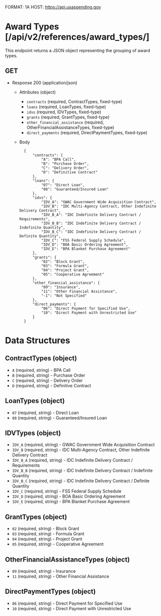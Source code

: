 FORMAT: 1A
HOST: https://api.usaspending.gov

# Award Types [/api/v2/references/award_types/]

This endpoint returns a JSON object representing the grouping of award types.
​
## GET
+ Response 200 (application/json)
    + Attributes (object)
        + `contracts` (required, ContractTypes, fixed-type)
        + `loans` (required, LoanTypes, fixed-type)
        + `idvs` (required, IDVTypes, fixed-type)
        + `grants` (required, GrantTypes, fixed-type)
        + `other_financial_assistance` (required, OtherFinancialAssistanceTypes, fixed-type)
        + `direct_payments` (required, DirectPaymentTypes, fixed-type)
    + Body

            {
                "contracts": {
                    "A": "BPA Call",
                    "B": "Purchase Order",
                    "C": "Delivery Order",
                    "D": "Definitive Contract"
                },
                "loans": {
                    "07": "Direct Loan",
                    "08": "Guaranteed/Insured Loan"
                },
                "idvs": {
                    "IDV_A": "GWAC Government Wide Acquisition Contract",
                    "IDV_B": "IDC Multi-Agency Contract, Other Indefinite Delivery Contract",
                    "IDV_B_A": "IDC Indefinite Delivery Contract / Requirements",
                    "IDV_B_B": "IDC Indefinite Delivery Contract / Indefinite Quantity",
                    "IDV_B_C": "IDC Indefinite Delivery Contract / Definite Quantity",
                    "IDV_C": "FSS Federal Supply Schedule",
                    "IDV_D": "BOA Basic Ordering Agreement",
                    "IDV_E": "BPA Blanket Purchase Agreement"
                },
                "grants": {
                    "02": "Block Grant",
                    "03": "Formula Grant",
                    "04": "Project Grant",
                    "05": "Cooperative Agreement"
                },
                "other_financial_assistance": {
                    "09": "Insurance",
                    "11": "Other Financial Assistance",
                    "-1": "Not Specified"
                },
                "direct_payments": {
                    "06": "Direct Payment for Specified Use",
                    "10": "Direct Payment with Unrestricted Use"
                }
            }

# Data Structures
## ContractTypes (object)
+ `A` (required, string) - BPA Call
+ `B` (required, string) - Purchase Order
+ `C` (required, string) - Delivery Order
+ `D` (required, string) - Definitive Contract
​
## LoanTypes (object)
+ `07` (required, string) - Direct Loan
+ `08` (required, string) - Guaranteed/Insured Loan

## IDVTypes (object)
+ `IDV_A` (required, string) - GWAC Government Wide Acquisition Contract
+ `IDV_B` (required, string) - IDC Multi-Agency Contract, Other Indefinite Delivery Contract
+ `IDV_B_A` (required, string) - IDC Indefinite Delivery Contract / Requirements
+ `IDV_B_B` (required, string) - IDC Indefinite Delivery Contract / Indefinite Quantity
+ `IDV_B_C` (required, string) - IDC Indefinite Delivery Contract / Definite Quantity
+ `IDV_C` (required, string) - FSS Federal Supply Schedule
+ `IDV_D` (required, string) - BOA Basic Ordering Agreement
+ `IDV_E` (required, string) - BPA Blanket Purchase Agreement

## GrantTypes (object)
+ `02` (required, string) - Block Grant
+ `03` (required, string) - Formula Grant
+ `04` (required, string) - Project Grant
+ `05` (required, string) - Cooperative Agreement

## OtherFinancialAssistanceTypes (object)
+ `09` (required, string) - Insurance
+ `11` (required, string) - Other Financial Assistance
​
## DirectPaymentTypes (object)
+ `06` (required, string) - Direct Payment for Specified Use
+ `10` (required, string) - Direct Payment with Unrestricted Use